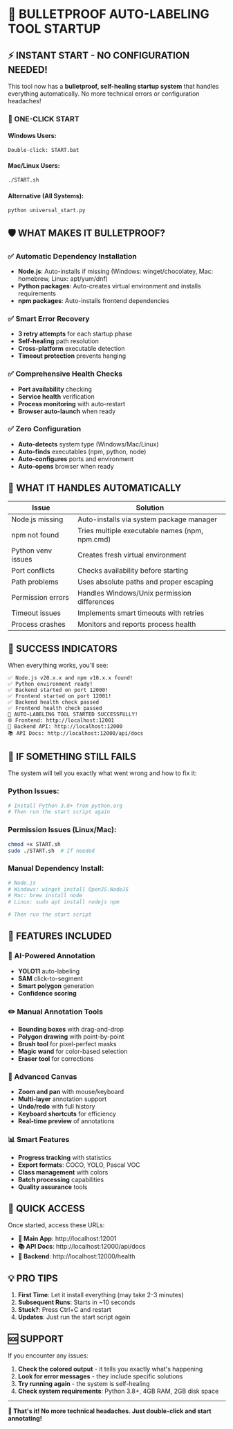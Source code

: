 # 🚀 BULLETPROOF AUTO-LABELING TOOL STARTUP

## ⚡ INSTANT START - NO CONFIGURATION NEEDED!

This tool now has a **bulletproof, self-healing startup system** that handles everything automatically. No more technical errors or configuration headaches!

### 🎯 ONE-CLICK START

#### Windows Users:
```
Double-click: START.bat
```

#### Mac/Linux Users:
```bash
./START.sh
```

#### Alternative (All Systems):
```bash
python universal_start.py
```

## 🛡️ WHAT MAKES IT BULLETPROOF?

### ✅ Automatic Dependency Installation
- **Node.js**: Auto-installs if missing (Windows: winget/chocolatey, Mac: homebrew, Linux: apt/yum/dnf)
- **Python packages**: Auto-creates virtual environment and installs requirements
- **npm packages**: Auto-installs frontend dependencies

### ✅ Smart Error Recovery
- **3 retry attempts** for each startup phase
- **Self-healing** path resolution
- **Cross-platform** executable detection
- **Timeout protection** prevents hanging

### ✅ Comprehensive Health Checks
- **Port availability** checking
- **Service health** verification
- **Process monitoring** with auto-restart
- **Browser auto-launch** when ready

### ✅ Zero Configuration
- **Auto-detects** system type (Windows/Mac/Linux)
- **Auto-finds** executables (npm, python, node)
- **Auto-configures** ports and environment
- **Auto-opens** browser when ready

## 🔧 WHAT IT HANDLES AUTOMATICALLY

| Issue | Solution |
|-------|----------|
| Node.js missing | Auto-installs via system package manager |
| npm not found | Tries multiple executable names (npm, npm.cmd) |
| Python venv issues | Creates fresh virtual environment |
| Port conflicts | Checks availability before starting |
| Path problems | Uses absolute paths and proper escaping |
| Permission errors | Handles Windows/Unix permission differences |
| Timeout issues | Implements smart timeouts with retries |
| Process crashes | Monitors and reports process health |

## 🎉 SUCCESS INDICATORS

When everything works, you'll see:
```
✅ Node.js v20.x.x and npm v10.x.x found!
✅ Python environment ready!
✅ Backend started on port 12000!
✅ Frontend started on port 12001!
✅ Backend health check passed
✅ Frontend health check passed
🎉 AUTO-LABELING TOOL STARTED SUCCESSFULLY!
🌐 Frontend: http://localhost:12001
🔧 Backend API: http://localhost:12000
📚 API Docs: http://localhost:12000/api/docs
```

## 🚨 IF SOMETHING STILL FAILS

The system will tell you exactly what went wrong and how to fix it:

### Python Issues:
```bash
# Install Python 3.8+ from python.org
# Then run the start script again
```

### Permission Issues (Linux/Mac):
```bash
chmod +x START.sh
sudo ./START.sh  # If needed
```

### Manual Dependency Install:
```bash
# Node.js
# Windows: winget install OpenJS.NodeJS
# Mac: brew install node
# Linux: sudo apt install nodejs npm

# Then run the start script
```

## 🎯 FEATURES INCLUDED

### 🤖 AI-Powered Annotation
- **YOLO11** auto-labeling
- **SAM** click-to-segment
- **Smart polygon** generation
- **Confidence scoring**

### ✏️ Manual Annotation Tools
- **Bounding boxes** with drag-and-drop
- **Polygon drawing** with point-by-point
- **Brush tool** for pixel-perfect masks
- **Magic wand** for color-based selection
- **Eraser tool** for corrections

### 🎨 Advanced Canvas
- **Zoom and pan** with mouse/keyboard
- **Multi-layer** annotation support
- **Undo/redo** with full history
- **Keyboard shortcuts** for efficiency
- **Real-time preview** of annotations

### 📊 Smart Features
- **Progress tracking** with statistics
- **Export formats**: COCO, YOLO, Pascal VOC
- **Class management** with colors
- **Batch processing** capabilities
- **Quality assurance** tools

## 🔗 QUICK ACCESS

Once started, access these URLs:

- **🎯 Main App**: http://localhost:12001
- **📚 API Docs**: http://localhost:12000/api/docs
- **🔧 Backend**: http://localhost:12000/health

## 💡 PRO TIPS

1. **First Time**: Let it install everything (may take 2-3 minutes)
2. **Subsequent Runs**: Starts in ~10 seconds
3. **Stuck?**: Press Ctrl+C and restart
4. **Updates**: Just run the start script again

## 🆘 SUPPORT

If you encounter any issues:

1. **Check the colored output** - it tells you exactly what's happening
2. **Look for error messages** - they include specific solutions
3. **Try running again** - the system is self-healing
4. **Check system requirements**: Python 3.8+, 4GB RAM, 2GB disk space

---

**🎉 That's it! No more technical headaches. Just double-click and start annotating!**